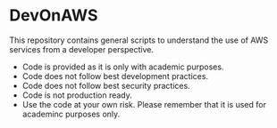 # DevOnAWS
This repository contains general scripts to understand the use of AWS services from a developer perspective.

- Code is provided as it is only with academic purposes.
- Code does not follow best development practices.
- Code does not follow best security practices.
- Code is not production ready.
- Use the code at your own risk. Please remember that it is used for academinc purposes only.

